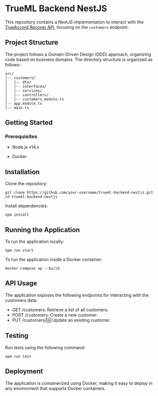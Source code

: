 # TrueML Backend NestJS

This repository contains a NestJS implementation to interact with the [TrueAccord Recover API](https://docs.trueaccord.com/recover/recover-api-reference/), focusing on the `customers` endpoint.

## Project Structure

The project follows a Domain-Driven Design (DDD) approach, organizing code based on business domains. The directory structure is organized as follows:

```plaintext
src/
|-- customers/
|   |-- dto/
|   |-- interfaces/
|   |-- services/
|   |-- controllers/
|   |-- customers.module.ts
|-- app.module.ts
|-- main.ts

```

## Getting Started

### Prerequisites
* Node.js v14.x

* Docker

## Installation
Clone the repository:

```plaintext
git clone https://github.com/your-username/trueml-backend-nestjs.git
cd trueml-backend-nestjs
```

Install dependencies:
```plaintext
npm install
```

## Running the Application

To run the application locally:
```plaintext
npm run start
```

To run the application inside a Docker container:
```plaintext
docker-compose up --build
```

## API Usage
The application exposes the following endpoints for interacting with the customers data:

* GET /customers: Retrieve a list of all customers.
* POST /customers: Create a new customer.
* PUT /customers/:id: Update an existing customer.

## Testing

Run tests using the following command:
```plaintext
npm run test
```

## Deployment

The application is containerized using Docker, making it easy to deploy in any environment that supports Docker containers.

